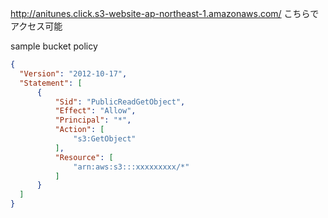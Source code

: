 http://anitunes.click.s3-website-ap-northeast-1.amazonaws.com/
こちらでアクセス可能

sample bucket policy
```json
{
  "Version": "2012-10-17",
  "Statement": [
      {
          "Sid": "PublicReadGetObject",
          "Effect": "Allow",
          "Principal": "*",
          "Action": [
              "s3:GetObject"
          ],
          "Resource": [
              "arn:aws:s3:::xxxxxxxxx/*"
          ]
      }
  ]
}
```
